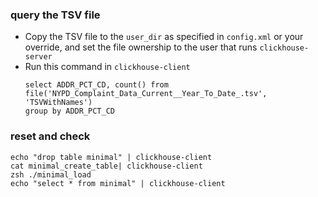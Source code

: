 ### query the TSV file

- Copy the TSV file to the `user_dir` as specified in `config.xml`
or your override, and set the file ownership to the user that runs
`clickhouse-server`
- Run this command in `clickhouse-client`
    ```
    select ADDR_PCT_CD, count() from
    file('NYPD_Complaint_Data_Current__Year_To_Date_.tsv', 'TSVWithNames')
    group by ADDR_PCT_CD
    ```

### reset and check

```
echo "drop table minimal" | clickhouse-client
cat minimal_create_table| clickhouse-client
zsh ./minimal_load
echo "select * from minimal" | clickhouse-client
```
